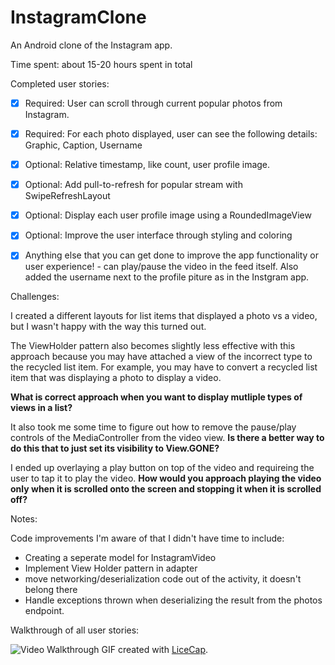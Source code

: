 # InstagramClone
An Android clone of the Instagram app.

Time spent: about 15-20 hours spent in total 

Completed user stories:

 * [x] Required: User can scroll through current popular photos from Instagram.
 * [x] Required: For each photo displayed, user can see the following details: Graphic, Caption, Username 
 * [x] Optional: Relative timestamp, like count, user profile image.
 * [x] Optional: Add pull-to-refresh for popular stream with SwipeRefreshLayout
 * [x] Optional: Display each user profile image using a RoundedImageView 
 * [x] Optional: Improve the user interface through styling and coloring
 * [x] Anything else that you can get done to improve the app functionality or user experience! - can play/pause the video in the feed itself. Also added the username next to the profile piture as in the Instgram app.


Challenges:

I created a different layouts for list items that displayed a photo vs a video, but I wasn't happy with the way this turned out.

The ViewHolder pattern also becomes slightly less effective with this approach because you may have attached a view of the incorrect type to the recycled list item. For example, you may have to convert a recycled list item that was displaying a photo to display a video.

<b>What is correct approach when you want to display mutliple types of views in a list? </b>

It also took me some time to figure out how to remove the pause/play controls of the MediaController from the video view. 
<b>Is there a better way to do this that to just set its visibility to View.GONE?</b>

I ended up overlaying a play button on top of the video and requireing the user to tap it to play the video.
<b>How would you approach playing the video only when it is scrolled onto the screen and stopping it when it is scrolled off?</b>

Notes:

Code improvements I'm aware of that I didn't have time to include:
* Creating a seperate model for InstagramVideo 
* Implement View Holder pattern in adapter
* move networking/deserialization code out of the activity, it doesn't belong there
* Handle exceptions thrown when deserializing the result from the photos endpoint.

Walkthrough of all user stories:

![Video Walkthrough](https://github.com/nidhik/InstagramClone/blob/master/codepath-assignment-week1-android.gif)
GIF created with [LiceCap](http://www.cockos.com/licecap/).
